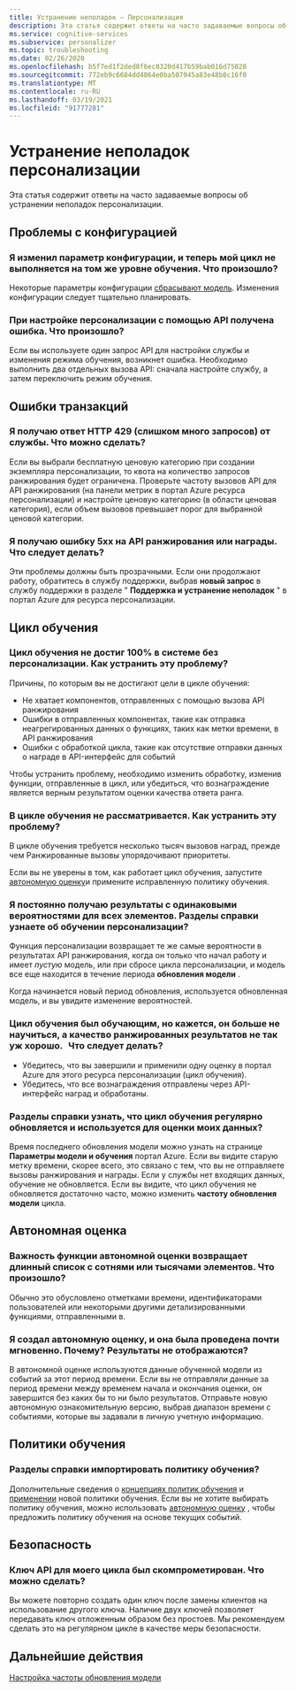 ```yaml
---
title: Устранение неполадок — Персонализация
description: Эта статья содержит ответы на часто задаваемые вопросы об устранении неполадок персонализации.
ms.service: cognitive-services
ms.subservice: personalizer
ms.topic: troubleshooting
ms.date: 02/26/2020
ms.openlocfilehash: b5f7ed1f2ded8f6ec0320d417b59bab016d75028
ms.sourcegitcommit: 772eb9c6684dd4864e0ba507945a83e48b8c16f0
ms.translationtype: MT
ms.contentlocale: ru-RU
ms.lasthandoff: 03/19/2021
ms.locfileid: "91777281"
---
```

# <a name="personalizer-troubleshooting"></a>Устранение неполадок персонализации

Эта статья содержит ответы на часто задаваемые вопросы об устранении неполадок персонализации.

## <a name="configuration-issues"></a>Проблемы с конфигурацией

### <a name="i-changed-a-configuration-setting-and-now-my-loop-isnt-performing-at-the-same-learning-level-what-happened"></a>Я изменил параметр конфигурации, и теперь мой цикл не выполняется на том же уровне обучения. Что произошло?

Некоторые параметры конфигурации [сбрасывают модель](how-to-settings.md#settings-that-include-resetting-the-model). Изменения конфигурации следует тщательно планировать.

### <a name="when-configuring-personalizer-with-the-api-i-received-an-error-what-happened"></a>При настройке персонализации с помощью API получена ошибка. Что произошло?

Если вы используете один запрос API для настройки службы и изменения режима обучения, возникнет ошибка. Необходимо выполнить два отдельных вызова API: сначала настройте службу, а затем переключить режим обучения.

## <a name="transaction-errors"></a>Ошибки транзакций

### <a name="i-get-an-http-429-too-many-requests-response-from-the-service-what-can-i-do"></a>Я получаю ответ HTTP 429 (слишком много запросов) от службы. Что можно сделать?

Если вы выбрали бесплатную ценовую категорию при создании экземпляра персонализации, то квота на количество запросов ранжирования будет ограничена. Проверьте частоту вызовов API для API ранжирования (на панели метрик в портал Azure ресурса персонализации) и настройте ценовую категорию (в области ценовая категория), если объем вызовов превышает порог для выбранной ценовой категории.

### <a name="im-getting-a-5xx-error-on-rank-or-reward-apis-what-should-i-do"></a>Я получаю ошибку 5xx на API ранжирования или награды.   Что следует делать?

Эти проблемы должны быть прозрачными. Если они продолжают работу, обратитесь в службу поддержки, выбрав **новый запрос** в службу поддержки в разделе " **Поддержка и устранение неполадок** " в портал Azure для ресурса персонализации.

## <a name="learning-loop"></a>Цикл обучения

### <a name="the-learning-loop-doesnt-attain-a-100-match-to-the-system-without-personalizer-how-do-i-fix-this"></a>Цикл обучения не достиг 100% в системе без персонализации. Как устранить эту проблему?

Причины, по которым вы не достигают цели в цикле обучения:
* Не хватает компонентов, отправленных с помощью вызова API ранжирования
* Ошибки в отправленных компонентах, такие как отправка неагрегированных данных о функциях, таких как метки времени, в API ранжирования
* Ошибки с обработкой цикла, такие как отсутствие отправки данных о награде в API-интерфейс для событий

Чтобы устранить проблему, необходимо изменить обработку, изменив функции, отправленные в цикл, или убедиться, что вознаграждение является верным результатом оценки качества ответа ранга.

### <a name="the-learning-loop-doesnt-seem-to-learn-how-do-i-fix-this"></a>В цикле обучения не рассматривается. Как устранить эту проблему?

В цикле обучения требуется несколько тысяч вызовов наград, прежде чем Ранжированные вызовы упорядочивают приоритеты.

Если вы не уверены в том, как работает цикл обучения, запустите [автономную оценку](concepts-offline-evaluation.md)и примените исправленную политику обучения.

### <a name="i-keep-getting-rank-results-with-all-the-same-probabilities-for-all-items-how-do-i-know-personalizer-is-learning"></a>Я постоянно получаю результаты с одинаковыми вероятностями для всех элементов. Разделы справки узнаете об обучении персонализации?

Функция персонализации возвращает те же самые вероятности в результатах API ранжирования, когда он только что начал работу и имеет _пустую_ модель, или при сбросе цикла персонализации, и модель все еще находится в течение периода **обновления модели** .

Когда начинается новый период обновления, используется обновленная модель, и вы увидите изменение вероятностей.

### <a name="the-learning-loop-was-learning-but-seems-to-not-learn-anymore-and-the-quality-of-the-rank-results-isnt-that-good-what-should-i-do"></a>Цикл обучения был обучающим, но кажется, он больше не научиться, а качество ранжированных результатов не так уж хорошо.   Что следует делать?

* Убедитесь, что вы завершили и применили одну оценку в портал Azure для этого ресурса персонализации (цикл обучения).
* Убедитесь, что все вознаграждения отправлены через API-интерфейс наград и обработаны.

### <a name="how-do-i-know-that-the-learning-loop-is-getting-updated-regularly-and-is-used-to-score-my-data"></a>Разделы справки узнать, что цикл обучения регулярно обновляется и используется для оценки моих данных?

Время последнего обновления модели можно узнать на странице **Параметры модели и обучения** портал Azure. Если вы видите старую метку времени, скорее всего, это связано с тем, что вы не отправляете вызовы ранжирования и награды. Если у службы нет входящих данных, обучение не обновляется. Если вы видите, что цикл обучения не обновляется достаточно часто, можно изменить **частоту обновления модели** цикла.

## <a name="offline-evaluations"></a>Автономная оценка

### <a name="an-offline-evaluations-feature-importance-returns-a-long-list-with-hundreds-or-thousands-of-items-what-happened"></a>Важность функции автономной оценки возвращает длинный список с сотнями или тысячами элементов. Что произошло?

Обычно это обусловлено отметками времени, идентификаторами пользователей или некоторыми другими детализированными функциями, отправленными в.

### <a name="i-created-an-offline-evaluation-and-it-succeeded-almost-instantly-why-is-that-i-dont-see-any-results"></a>Я создал автономную оценку, и она была проведена почти мгновенно. Почему? Результаты не отображаются?

В автономной оценке используются данные обученной модели из событий за этот период времени. Если вы не отправляли данные за период времени между временем начала и окончания оценки, он завершится без каких бы то ни было результатов. Отправьте новую автономную ознакомительную версию, выбрав диапазон времени с событиями, которые вы задавали в личную учетную информацию.

## <a name="learning-policy"></a>Политики обучения

### <a name="how-do-i-import-a-learning-policy"></a>Разделы справки импортировать политику обучения?

Дополнительные сведения о [концепциях политик обучения](concept-active-learning.md#understand-learning-policy-settings) и [применении](how-to-manage-model.md) новой политики обучения. Если вы не хотите выбирать политику обучения, можно использовать [автономную оценку](how-to-offline-evaluation.md) , чтобы предложить политику обучения на основе текущих событий.


## <a name="security"></a>Безопасность

### <a name="the-api-key-for-my-loop-has-been-compromised-what-can-i-do"></a>Ключ API для моего цикла был скомпрометирован. Что можно сделать?

Вы можете повторно создать один ключ после замены клиентов на использование другого ключа. Наличие двух ключей позволяет передавать ключ отложенным образом без простоев. Мы рекомендуем сделать это на регулярном цикле в качестве меры безопасности.


## <a name="next-steps"></a>Дальнейшие действия

[Настройка частоты обновления модели](how-to-settings.md#model-update-frequency)
